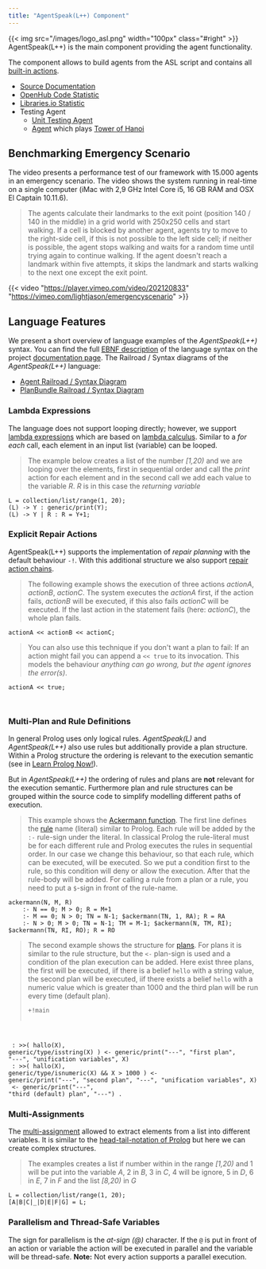 ```yaml
---
title: "AgentSpeak(L++) Component"
---
```


{{< img src="/images/logo_asl.png" width="100px" class="#right" >}} AgentSpeak(L++) is the main component providing the agent functionality.

The component allows to build agents from the ASL script and contains all [built-in actions](/knowledgebase/builtinactions).<!--more-->

* [Source Documentation](https://agentspeak.lightjason.org/sources/)
* [OpenHub Code Statistic](https://www.openhub.net/p/LightJason-AgentSpeak)
* [Libraries.io Statistic](https://libraries.io/github/LightJason/AgentSpeak)
* Testing Agent
	* [Unit Testing Agent](https://github.com/LightJason/AgentSpeak/blob/master/src/test/resources/agent/complete.asl)
	* [Agent](https://github.com/LightJason/AgentSpeak/blob/master/src/test/resources/agent/hanoi.asl) which plays [Tower of Hanoi](https://en.wikipedia.org/wiki/Tower_of_Hanoi)



## Benchmarking Emergency Scenario

The video presents a performance test of our framework with 15.000 agents in an emergency scenario. The video shows the system running in real-time on a single computer (iMac with 2,9 GHz Intel Core i5, 16 GB RAM and OSX El Captain 10.11.6).

> The agents calculate their landmarks to the exit point (position 140 / 140 in the middle) in a grid world with 250x250 cells and start walking. If a cell is blocked by another agent, agents try to move to the right-side cell, if this is not possible to the left side cell; if neither is possible, the agent stops walking and waits for a random time until trying again to continue walking. If the agent doesn't reach a landmark within five attempts, it skips the landmark and starts walking to the next one except the exit point.

{{< video "https://player.vimeo.com/video/202120833" "https://vimeo.com/lightjason/emergencyscenario" >}}


## Language Features

We present a short overview of language examples of the _AgentSpeak(L++)_ syntax. You can find the full [EBNF description](https://en.wikipedia.org/wiki/Extended_Backus%E2%80%93Naur_Form) of the language syntax on the project [documentation page](https://agentspeak.lightjason.org/). The Railroad / Syntax diagrams of the _AgentSpeak(L++)_ language:

* [Agent Railroad / Syntax Diagram](https://agentspeak.lightjason.org/rrd-output/html/org/lightjason/agentspeak/grammar/Agent.g4/)
* [PlanBundle Railroad / Syntax Diagram](https://agentspeak.lightjason.org/rrd-output/html/org/lightjason/agentspeak/grammar/PlanBundle.g4/)

### <a name="lambdaexpression"></a>Lambda Expressions

The language does not support looping directly; however, we support [lambda expressions](https://agentspeak.lightjason.org/rrd-output/html/org/lightjason/agentspeak/grammar/Agent.g4/index.htm#945f3fc449518a73b9f5f32868db466c) which are based on [lambda calculus](https://en.wikipedia.org/wiki/Lambda_calculus). Similar to a _for each_ call, each element in an input list (variable) can be looped.

> The example below creates a list of the number _[1,20)_ and we are looping over the elements, first in sequential order and call the _print_ action for each element and in the second call we add each value to the variable _R_. _R_ is in this case the _returning variable_

<!-- htmlmin:ignore -->
<pre data-language="AgentSpeak(L++)"><code class="language-agentspeak">L = collection/list/range(1, 20);
(L) -> Y : generic/print(Y);
(L) -> Y | R : R = Y+1;
</code></pre>
<!-- htmlmin:ignore -->

### <a name="repairaction"></a>Explicit Repair Actions

AgentSpeak(L++) supports the implementation of _repair planning_ with the default behaviour ```-!```. With this additional structure we also support [repair action chains](https://agentspeak.lightjason.org/rrd-output/html/org/lightjason/agentspeak/grammar/Agent.g4/index.htm#503f34271b101269197f766a6b90e4a9).

> The following example shows the execution of three actions _actionA_, _actionB_, _actionC_. The system executes the _actionA_ first, if the action fails, _actionB_ will be executed, if this also fails _actionC_ will be executed. If the last action in the statement fails (here: _actionC_), the whole plan fails.
<!-- htmlmin:ignore -->
<pre data-language="AgentSpeak(L++)"><code class="language-agentspeak">actionA << actionB << actionC;
</code></pre>
<!-- htmlmin:ignore -->

<p/>

> You can also use this technique if you don't want a plan to fail: If an action might fail you can append a ```<< true``` to its invocation. This models the behaviour _anything can go wrong, but the agent ignores the error(s)_.
<!-- htmlmin:ignore --><pre data-language="AgentSpeak(L++)"><code class="language-agentspeak">actionA << true;
</code></pre><!-- htmlmin:ignore -->

### <a name="multiplanrule"></a>Multi-Plan and Rule Definitions

In general Prolog uses only logical rules. _AgentSpeak(L)_ and _AgentSpeak(L++)_ also use rules but additionally provide a plan structure. Within a Prolog structure the ordering is relevant to the execution semantic (see in [Learn Prolog Now!](http://www.learnprolognow.org/lpnpage.php?pagetype=html&pageid=lpn-htmlse10)).

But in _AgentSpeak(L++)_ the ordering of rules and plans are **not** relevant for the execution semantic. Furthermore plan and rule structures can be grouped within the source code to simplify modelling different paths of execution.

> This example shows the [Ackermann function](https://en.wikipedia.org/wiki/Ackermann_function). The first line defines the [rule](https://agentspeak.lightjason.org/rrd-output/html/org/lightjason/agentspeak/grammar/Agent.g4/index.htm#d0404623ab035c7e30f997d91d173a52) name (literal) similar to Prolog. Each rule will be added by the ```:-``` rule-sign under the literal. In classical Prolog the rule-literal must be for each different rule and Prolog executes the rules in sequential order. In our case we change this behaviour, so that each rule, which can be executed, will be executed. So we put a condition first to the rule, so this condition will deny or allow the execution. After that the rule-body will be added. For calling a rule from a plan or a rule, you need to put a ```$```-sign in front of the rule-name.
<!-- htmlmin:ignore -->
<pre data-language="AgentSpeak(L++)"><code class="language-agentspeak">ackermann(N, M, R)
    :- N == 0; M > 0; R = M+1
    :- M == 0; N > 0; TN = N-1; $ackermann(TN, 1, RA); R = RA
    :- N > 0; M > 0; TN = N-1; TM = M-1; $ackermann(N, TM, RI); $ackermann(TN, RI, RO); R = RO
</code></pre>
<!-- htmlmin:ignore -->

<p/>

> The second example shows the structure for [plans](https://agentspeak.lightjason.org/rrd-output/html/org/lightjason/agentspeak/grammar/Agent.g4/index.htm#5fc25157650d0cb24f02216d904584df). For plans it is similar to the rule structure, but the ```<-``` plan-sign is used and a condition of the plan execution can be added. Here exist three plans, the first will be executed, iif there is a belief ```hello``` with a string value, the second plan will be executed, iif there exists a belief ```hello``` with a numeric value which is greater than $1000$ and the third plan will be run every time (default plan).
> <!-- htmlmin:ignore --><pre data-language="AgentSpeak(L++)"><code class="language-agentspeak">+!main
</code><code class="language-agentspeak">
    : >>( hallo(X), generic/type/isstring(X) ) <-
            generic/print("---", "first plan", "---", "unification variables", X)
</code><code class="language-agentspeak">
    : >>( hallo(X), generic/type/isnumeric(X) && X > 1000 )  <-
        generic/print("---", "second plan", "---", "unification variables", X)
</code><code class="language-agentspeak">
    <- generic/print("---", "third (default) plan", "---")
.
</code></pre>
<!-- htmlmin:ignore -->

### <a name="multiassignment"></a>Multi-Assignments

The [multi-assignment](https://agentspeak.lightjason.org/rrd-output/html/org/lightjason/agentspeak/grammar/Agent.g4/index.htm#aaf72be46bb3458f45cf02c8858d96be) allowed to extract elements from a list into different variables. It is similar to the [head-tail-notation of Prolog](https://en.wikibooks.org/wiki/Prolog/Lists) but here we can create complex structures.

> The examples creates a list if number within in the range _[1,20)_ and 1 will be put into the variable _A_, 2 in _B_, 3 in _C_, 4 will be ignore, 5 in _D_, 6 in _E_, 7 in _F_ and the list _[8,20)_ in _G_

<!-- htmlmin:ignore -->
<pre data-language="AgentSpeak(L++)"><code class="language-agentspeak">L = collection/list/range(1, 20);
[A|B|C|_|D|E|F|G] = L;
</code></pre>
<!-- htmlmin:ignore -->

### <a name="parallelism"></a>Parallelism and Thread-Safe Variables

The sign for parallelism is the _at-sign (@)_ character. If the `@` is put in front of an action or variable the action will be executed in parallel and the variable will be thread-safe. **Note:** Not every action supports a parallel execution.
